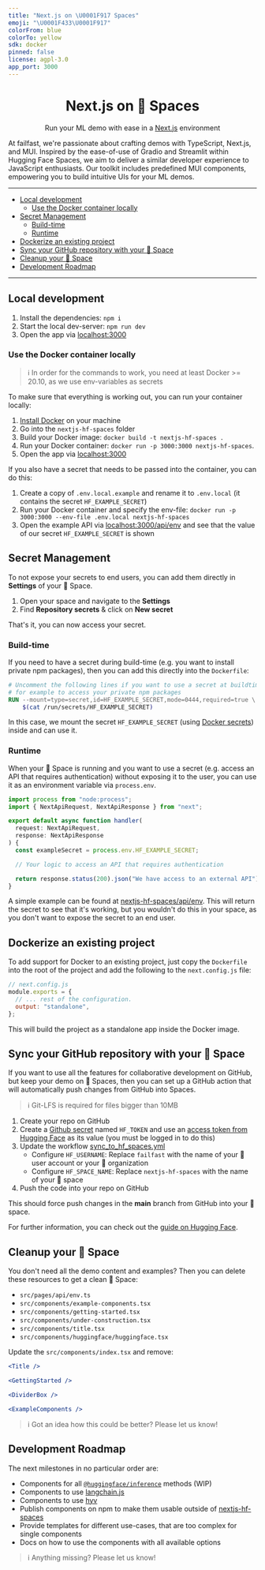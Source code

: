```yaml
---
title: "Next.js on \U0001F917 Spaces"
emoji: "\U0001F433\U0001F917"
colorFrom: blue
colorTo: yellow
sdk: docker
pinned: false
license: agpl-3.0
app_port: 3000
---
```

<h1 align="center">Next.js on 🤗 Spaces</h1>

<p align="center">
Run your ML demo with ease in a <a href="https://nextjs.org">Next.js</a> environment
</p>

At failfast, we're passionate about crafting demos with TypeScript, Next.js, and MUI. Inspired by the ease-of-use of Gradio and Streamlit within Hugging Face Spaces, we aim to deliver a similar developer experience to JavaScript enthusiasts. Our toolkit includes predefined MUI components, empowering you to build intuitive UIs for your ML demos.

---

<!-- toc -->

- [Local development](#local-development)
  * [Use the Docker container locally](#use-the-docker-container-locally)
- [Secret Management](#secret-management)
  * [Build-time](#build-time)
  * [Runtime](#runtime)
- [Dockerize an existing project](#dockerize-an-existing-project)
- [Sync your GitHub repository with your 🤗 Space](#sync-your-github-repository-with-your-%F0%9F%A4%97-space)
- [Cleanup your 🤗 Space](#cleanup-your-%F0%9F%A4%97-space)
- [Development Roadmap](#development-roadmap)

<!-- tocstop -->

---

## Local development

1. Install the dependencies: `npm i`
2. Start the local dev-server: `npm run dev`
3. Open the app via [localhost:3000](http://localhost:3000)

### Use the Docker container locally

> ℹ️ In order for the commands to work, you need at least Docker >= 20.10, as we use env-variables as secrets

To make sure that everything is working out, you can run your container locally:

1. [Install Docker](https://docs.docker.com/get-docker/) on your machine
2. Go into the `nextjs-hf-spaces` folder
3. Build your Docker image: `docker build -t nextjs-hf-spaces .`
4. Run your Docker container: `docker run -p 3000:3000 nextjs-hf-spaces`.
5. Open the app via [localhost:3000](http://localhost:3000)

If you also have a secret that needs to be passed into the container, you can do this: 

1. Create a copy of `.env.local.example` and rename it to `.env.local` (it contains the secret `HF_EXAMPLE_SECRET`)
2. Run your Docker container and specify the env-file: `docker run -p 3000:3000 --env-file .env.local nextjs-hf-spaces`
3. Open the example API via [localhost:3000/api/env](http://localhost:3000/api/env) and see that the value of our secret `HF_EXAMPLE_SECRET` is shown

## Secret Management

To not expose your secrets to end users, you can add them directly in **Settings** of your 🤗 Space.

1. Open your space and navigate to the **Settings**
2. Find **Repository secrets** & click on **New secret**
   
That's it, you can now access your secret.

### Build-time

If you need to have a secret during build-time (e.g. you want to install private npm packages), then you can add this directly into the `Dockerfile`:

```dockerfile
# Uncomment the following lines if you want to use a secret at buildtime, 
# for example to access your private npm packages
RUN --mount=type=secret,id=HF_EXAMPLE_SECRET,mode=0444,required=true \
    $(cat /run/secrets/HF_EXAMPLE_SECRET)
```

In this case, we mount the secret `HF_EXAMPLE_SECRET` (using [Docker secrets](https://docs.docker.com/engine/swarm/secrets/)) inside and can use it. 

### Runtime

When your 🤗 Space is running and you want to use a secret (e.g. access an API that requires authentication) without exposing it to the user, you can use it as an environment variable via `process.env`. 

```typescript
import process from "node:process";
import { NextApiRequest, NextApiResponse } from "next";

export default async function handler(
  request: NextApiRequest,
  response: NextApiResponse
) {
  const exampleSecret = process.env.HF_EXAMPLE_SECRET;

  // Your logic to access an API that requires authentication

  return response.status(200).json("We have access to an external API");
}
```

A simple example can be found at [nextjs-hf-spaces/api/env](https://huggingface.co/spaces/failfast/nextjs-hf-spaces/api/env). This will return the secret to see that it's working, but you wouldn't do this in your space, as you don't want to expose the secret to an end user. 

## Dockerize an existing project

To add support for Docker to an existing project, just copy the `Dockerfile` into the root of the project and add the following to the `next.config.js` file:

```js
// next.config.js
module.exports = {
  // ... rest of the configuration.
  output: "standalone",
};
```

This will build the project as a standalone app inside the Docker image.

## Sync your GitHub repository with your 🤗 Space

If you want to use all the features for collaborative development on GitHub, but keep your demo on 🤗 Spaces, then you can set up a GitHub action that will automatically push changes from GitHub into Spaces.

> ℹ️ Git-LFS is required for files bigger than 10MB

1. Create your repo on GitHub
2. Create a [Github secret](https://docs.github.com/en/actions/security-guides/encrypted-secrets#creating-encrypted-secrets-for-a-repository) named `HF_TOKEN` and use an [access token from Hugging Face](https://huggingface.co/settings/tokens) as its value (you must be logged in to do this)
3. Update the workflow [sync_to_hf_spaces.yml](.github/workflows/sync_to_hf_spaces.yml)
   - Configure `HF_USERNAME`: Replace `failfast` with the name of your 🤗 user account or your 🤗 organization
   - Configure `HF_SPACE_NAME`: Replace `nextjs-hf-spaces` with the name of your 🤗 space
4. Push the code into your repo on GitHub

This should force push changes in the **main** branch from GitHub into your 🤗 space.

For further information, you can check out the [guide on Hugging Face](https://huggingface.co/docs/hub/spaces-github-actions).


## Cleanup your 🤗 Space

You don't need all the demo content and examples? Then you can delete these resources to get a clean 🤗 Space:

* `src/pages/api/env.ts`
* `src/components/example-components.tsx`
* `src/components/getting-started.tsx`
* `src/components/under-construction.tsx`
* `src/components/title.tsx`
* `src/components/huggingface/huggingface.tsx`

Update the `src/components/index.tsx` and remove:

```jsx
<Title />

<GettingStarted />

<DividerBox />

<ExampleComponents />
```

> i Got an idea how this could be better? Please let us know!

## Development Roadmap

The next milestones in no particular order are:

* Components for all [`@huggingface/inference`](https://huggingface.co/docs/huggingface.js/inference/README) methods (WIP)
* Components to use [langchain.js](https://js.langchain.com/docs)
* Components to use [hyv](https://github.com/failfa-st/hyv)
* Publish components on npm to make them usable outside of [nextjs-hf-spaces](https://github.com/failfa-st/nextjs-hf-spaces)
* Provide templates for different use-cases, that are too complex for single components
* Docs on how to use the components with all available options

> i Anything missing? Please let us know!


